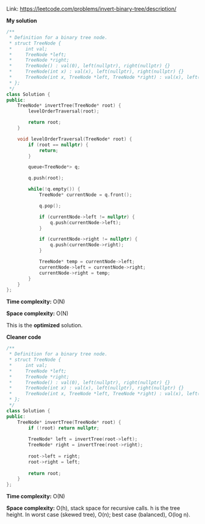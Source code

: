 Link: https://leetcode.com/problems/invert-binary-tree/description/

**My solution** 

```cpp
/**
 * Definition for a binary tree node.
 * struct TreeNode {
 *     int val;
 *     TreeNode *left;
 *     TreeNode *right;
 *     TreeNode() : val(0), left(nullptr), right(nullptr) {}
 *     TreeNode(int x) : val(x), left(nullptr), right(nullptr) {}
 *     TreeNode(int x, TreeNode *left, TreeNode *right) : val(x), left(left), right(right) {}
 * };
 */
class Solution {
public:
    TreeNode* invertTree(TreeNode* root) {
        levelOrderTraversal(root);

        return root;
    }

    void levelOrderTraversal(TreeNode* root) {
        if (root == nullptr) {
            return;
        }

        queue<TreeNode*> q;

        q.push(root);

        while(!q.empty()) {
            TreeNode* currentNode = q.front();

            q.pop();

            if (currentNode->left != nullptr) {
                q.push(currentNode->left);
            }

            if (currentNode->right != nullptr) {
                q.push(currentNode->right);
            }

            TreeNode* temp = currentNode->left;
            currentNode->left = currentNode->right;
            currentNode->right = temp;
        }
    }
};
```

**Time complexity:** O(N)

**Space complexity:** O(N)

This is the **optimized** solution.

**Cleaner code**

```cpp
/**
 * Definition for a binary tree node.
 * struct TreeNode {
 *     int val;
 *     TreeNode *left;
 *     TreeNode *right;
 *     TreeNode() : val(0), left(nullptr), right(nullptr) {}
 *     TreeNode(int x) : val(x), left(nullptr), right(nullptr) {}
 *     TreeNode(int x, TreeNode *left, TreeNode *right) : val(x), left(left), right(right) {}
 * };
 */
class Solution {
public:
    TreeNode* invertTree(TreeNode* root) {
        if (!root) return nullptr;
        
        TreeNode* left = invertTree(root->left);
        TreeNode* right = invertTree(root->right);
        
        root->left = right;
        root->right = left;
        
        return root;
    }
};
```

**Time complexity:** O(N)

**Space complexity:** O(h), stack space for recursive calls. h is the tree height. In worst case (skewed tree), O(n); best case (balanced), O(log n).